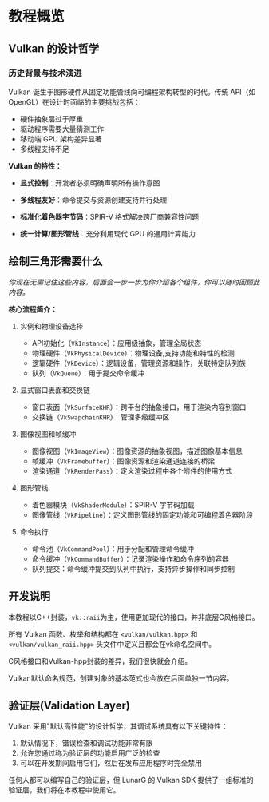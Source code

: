 # 教程概览

## Vulkan 的设计哲学

### 历史背景与技术演进
Vulkan 诞生于图形硬件从固定功能管线向可编程架构转型的时代。传统 API（如 OpenGL）在设计时面临的主要挑战包括：

- 硬件抽象层过于厚重
- 驱动程序需要大量猜测工作
- 移动端 GPU 架构差异显著
- 多线程支持不足

**Vulkan 的特性：**  

- **显式控制**：开发者必须明确声明所有操作意图

- **多线程友好**：命令提交与资源创建支持并行处理

- **标准化着色器字节码**：SPIR-V 格式解决跨厂商兼容性问题

- **统一计算/图形管线**：充分利用现代 GPU 的通用计算能力

## 绘制三角形需要什么

*你现在无需记住这些内容，后面会一步一步为你介绍各个组件，你可以随时回顾此内容。*

**核心流程简介：**

1. 实例和物理设备选择
    - API初始化（`VkInstance`）：应用级抽象，管理全局状态
    - 物理硬件（`VkPhysicalDevice`）：物理设备,支持功能和特性的检测
    - 逻辑硬件（`VkDevice`）：逻辑设备，管理资源和操作，关联特定队列族
    - 队列（`VkQueue`）：用于提交命令缓冲

2. 显式窗口表面和交换链
    - 窗口表面（`VkSurfaceKHR`）：跨平台的抽象接口，用于渲染内容到窗口
    - 交换链（`VkSwapchainKHR`）：管理多级缓冲区

3. 图像视图和帧缓冲
    - 图像视图（`VkImageView`）：图像资源的抽象视图，描述图像基本信息
    - 帧缓冲（`VkFramebuffer`）：图像资源和渲染通道连接的桥梁
    - 渲染通道（`VkRenderPass`）：定义渲染过程中各个附件的使用方式

4. 图形管线
    - 着色器模块（`VkShaderModule`）：SPIR-V 字节码加载
    - 图像管线（`VkPipeline`）：定义图形管线的固定功能和可编程着色器阶段

5. 命令执行
    - 命令池（`VkCommandPool`）：用于分配和管理命令缓冲
    - 命令缓冲（`VkCommandBuffer`）：记录渲染操作和命令序列的容器
    - 队列提交：命令缓冲提交到队列中执行，支持异步操作和同步控制

## 开发说明
本教程以C++封装，`vk::raii`为主，使用更加现代的接口，并非底层C风格接口。

所有 Vulkan 函数、枚举和结构都在 `<vulkan/vulkan.hpp>` 和 `<vulkan/vulkan_raii.hpp>` 头文件中定义且都会在vk命名空间中。

C风格接口和Vulkan-hpp封装的差异，我们很快就会介绍。

Vulkan默认命名规范，创建对象的基本范式也会放在后面单独一节内容。

## 验证层(Validation Layer)
Vulkan 采用"默认高性能"的设计哲学，其调试系统具有以下关键特性：

1. 默认情况下，错误检查和调试功能非常有限
2. 允许您通过称为验证层的功能启用广泛的检查
3. 可以在开发期间启用它们，然后在发布应用程序时完全禁用

任何人都可以编写自己的验证层，但 LunarG 的 Vulkan SDK 提供了一组标准的验证层，我们将在本教程中使用它。


